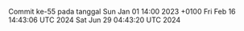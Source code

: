 Commit ke-55 pada tanggal Sun Jan 01 14:00 2023 +0100
Fri Feb 16 14:43:06 UTC 2024
Sat Jun 29 04:43:20 UTC 2024
